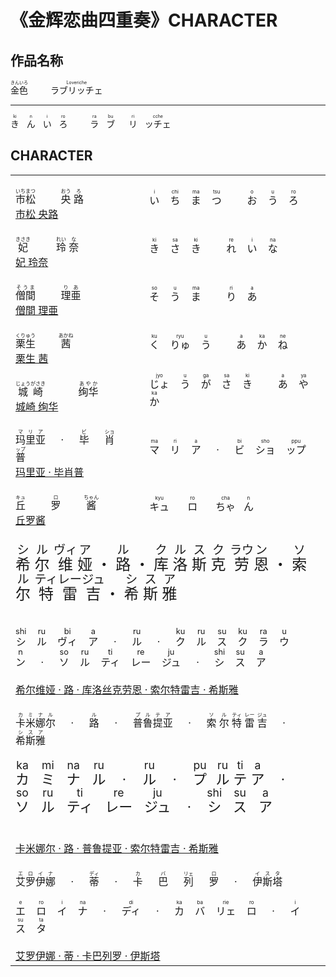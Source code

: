 <style>
    .xi_er_wei-ruby-cn {
        font-size: 24px;
    }
    .xi_er_wei-ruby-cn rt {
        font-size: 0.8em;
    }
    .xi_er_wei-ruby-ja {
        font-size: 16px;
    }
    .xi_er_wei-ruby-ja rt{
        font-size: 0.8em;
    }

    .mi-na ruby {
        font-size: 22px;
    }
    .mi-na ruby rt{
        font-size: 0.8em;
    }
</style>

# 《金辉恋曲四重奏》CHARACTER

## 作品名称

<p>
    <ruby>
        <span>金色</span>
        <rp>(</rp>
        <rt>きんいろ</rt>
        <rp>)</rp>
    </ruby>
    <span>&emsp;&emsp;</span>
    <ruby>
        <span>ラブリッチェ</span>
        <rp>(</rp>
        <rt>Loveriche</rt>
        <rp>)</rp>
    </ruby>
</p>

---

<p>
    <ruby>
        <span>き</span>
        <rp>(</rp>
        <rt>ki</rt>
        <rp>)</rp>
    </ruby>
    <span>&nbsp;</span>
    <ruby>
        <span>ん</span>
        <rp>(</rp>
        <rt>n</rt>
        <rp>)</rp>
    </ruby>
    <span>&nbsp;</span>
    <ruby>
        <span>い</span>
        <rp>(</rp>
        <rt>i</rt>
        <rp>)</rp>
    </ruby>
    <span>&nbsp;</span>
    <ruby>
        <span>ろ</span>
        <rp>(</rp>
        <rt>ro</rt>
        <rp>)</rp>
    </ruby>
    <span>&emsp;&emsp;</span>
    <ruby>
        <span>ラ</span>
        <rp>(</rp>
        <rt>ra</rt>
        <rp>)</rp>
    </ruby>
    <span>&nbsp;</span>
    <ruby>
        <span>ブ</span>
        <rp>(</rp>
        <rt>bu</rt>
        <rp>)</rp>
    </ruby>
    <span>&emsp;</span>
    <ruby>
        <span>リ</span>
        <rp>(</rp>
        <rt>ri</rt>
        <rp>)</rp>
    </ruby>
    <span>&nbsp;</span>
    <ruby>
        <span>ッチェ</span>
        <rp>(</rp>
        <rt>cche</rt>
        <rp>)</rp>
    </ruby>
</p>

## CHARACTER

<table>
    <tbody>
        <!-- BEGIN 市松央路 -->
        <tr class="tr">
            <td>
                <br>
                <ruby>
                    <span>市松</span>
                    <rp>(</rp>
                    <rt>いちまつ</rt>
                    <rp>)</rp>
                </ruby>
                <span>&emsp;&emsp;</span>
                <ruby>
                    <span>央</span>
                    <rp>(</rp>
                    <rt>おう</rt>
                    <rp>)</rp>
                </ruby>
                <ruby>
                    <span>路</span>
                    <rp>(</rp>
                    <rt>ろ</rt>
                    <rp>)</rp>
                </ruby>
                <br>
                <a href="https://vndb.org/c64498" target="_blank">市松 央路</a>
                <br>
            </td>
            <td>
                <ruby>
                    い
                    <rp>(</rp>
                    <rt>i</rt>
                    <rp>)</rp>
                </ruby>
                <span>&nbsp;&nbsp;</span>
                <ruby>
                    ち
                    <rp>(</rp>
                    <rt>chi</rt>
                    <rp>)</rp>
                </ruby>
                <span>&nbsp;&nbsp;</span>
                <ruby>
                    ま
                    <rp>(</rp>
                    <rt>ma</rt>
                    <rp>)</rp>
                </ruby>
                <span>&nbsp;&nbsp;</span>
                <ruby>
                    つ
                    <rp>(</rp>
                    <rt>tsu</rt>
                    <rp>)</rp>
                </ruby>
                <span>&emsp;&emsp;</span>
                <ruby>
                    お
                    <rp>(</rp>
                    <rt>o</rt>
                    <rp>)</rp>
                </ruby>
                <span>&nbsp;&nbsp;</span>
                <ruby>
                    う
                    <rp>(</rp>
                    <rt>u</rt>
                    <rp>)</rp>
                </ruby>
                <span>&nbsp;&nbsp;</span>
                <ruby>
                    ろ
                    <rp>(</rp>
                    <rt>ro</rt>
                    <rp>)</rp>
                </ruby>
            </td>
        </tr>
        <!-- END 市松央路 -->
        <!-- BEGIN 妃 玲奈 -->
        <tr class="tr">
            <td>
                <br>
                <ruby>
                    <span>妃</span>
                    <rp>(</rp>
                    <rt>きさき</rt>
                    <rp>)</rp>
                </ruby>
                <span>&emsp;&emsp;&nbsp;</span>
                <ruby>
                    <span>玲</span>
                    <rp>(</rp>
                    <rt>れい</rt>
                    <rp>)</rp>
                </ruby>
                <ruby>
                    <span>奈</span>
                    <rp>(</rp>
                    <rt>な</rt>
                    <rp>)</rp>
                </ruby>
                <br>
                <a href="http://sagaplanets.product.co.jp/works/kinkoi/chara02.html" target="_blank">妃 玲奈</a>
                <br>
            </td>
            <td>
                <ruby>
                    き
                    <rp>(</rp>
                    <rt>ki</rt>
                    <rp>)</rp>
                </ruby>
                <span>&nbsp;&nbsp;</span>
                <ruby>
                    さ
                    <rp>(</rp>
                    <rt>sa</rt>
                    <rp>)</rp>
                </ruby>
                <span>&nbsp;&nbsp;</span>
                <ruby>
                    き
                    <rp>(</rp>
                    <rt>ki</rt>
                    <rp>)</rp>
                </ruby>
                <span>&emsp;&emsp;</span>
                <ruby>
                    れ
                    <rp>(</rp>
                    <rt>re</rt>
                    <rp>)</rp>
                </ruby>
                <span>&nbsp;&nbsp;</span>
                <ruby>
                    い
                    <rp>(</rp>
                    <rt>i</rt>
                    <rp>)</rp>
                </ruby>
                <span>&nbsp;&nbsp;</span>
                <ruby>
                    な
                    <rp>(</rp>
                    <rt>na</rt>
                    <rp>)</rp>
                </ruby>
            </td>
        </tr>
        <!-- END 妃 玲奈 -->
        <!-- BEGIN 僧間 理亜 -->
        <tr class="tr">
            <td>
                <br>
                <ruby>
                    <span>僧間</span>
                    <rp>(</rp>
                    <rt>そうま</rt>
                    <rp>)</rp>
                </ruby>
                <span>&emsp;&emsp;</span>
                <ruby>
                    <span>理亜</span>
                    <rp>(</rp>
                    <rt>りあ</rt>
                    <rp>)</rp>
                </ruby>
                <br>
                <a href="http://sagaplanets.product.co.jp/works/kinkoi/chara04.html" target="_blank">僧間 理亜</a>
                <br>
            </td>
            <td>
                <ruby>
                    そ
                    <rp>(</rp>
                    <rt>so</rt>
                    <rp>)</rp>
                </ruby>
                <span>&nbsp;&nbsp;</span>
                <ruby>
                    う
                    <rp>(</rp>
                    <rt>u</rt>
                    <rp>)</rp>
                </ruby>
                <span>&nbsp;&nbsp;</span>
                <ruby>
                    ま
                    <rp>(</rp>
                    <rt>ma</rt>
                    <rp>)</rp>
                </ruby>
                <span>&emsp;&emsp;</span>
                <ruby>
                    り
                    <rp>(</rp>
                    <rt>ri</rt>
                    <rp>)</rp>
                </ruby>
                <span>&nbsp;&nbsp;</span>
                <ruby>
                    あ
                    <rp>(</rp>
                    <rt>a</rt>
                    <rp>)</rp>
                </ruby>
            </td>
        </tr>
        <!-- END 僧間 理亜 -->
        <!-- BEGIN 栗生 茜 -->
        <tr class="tr">
            <td>
                <br>
                <ruby>
                    <span>栗生</span>
                    <rp>(</rp>
                    <rt>くりゅう</rt>
                    <rp>)</rp>
                </ruby>
                <span>&emsp;&emsp;</span>
                <ruby>
                    <span>茜</span>
                    <rp>(</rp>
                    <rt>あかね</rt>
                    <rp>)</rp>
                </ruby>
                <br>
                <a href="http://sagaplanets.product.co.jp/works/kinkoi/chara05.html" target="_blank">栗生 茜</a>
                <br>
            </td>
            <td>
                <ruby>
                    く
                    <rp>(</rp>
                    <rt>ku</rt>
                    <rp>)</rp>
                </ruby>
                <span>&nbsp;&nbsp;</span>
                <ruby>
                    りゅ
                    <rp>(</rp>
                    <rt>ryu</rt>
                    <rp>)</rp>
                </ruby>
                <span>&nbsp;&nbsp;</span>
                <ruby>
                    う
                    <rp>(</rp>
                    <rt>u</rt>
                    <rp>)</rp>
                </ruby>
                <span>&emsp;&emsp;</span>
                <ruby>
                    あ
                    <rp>(</rp>
                    <rt>a</rt>
                    <rp>)</rp>
                </ruby>
                <span>&nbsp;&nbsp;</span>
                <ruby>
                    か
                    <rp>(</rp>
                    <rt>ka</rt>
                    <rp>)</rp>
                </ruby>
                <span>&nbsp;&nbsp;</span>
                <ruby>
                    ね
                    <rp>(</rp>
                    <rt>ne</rt>
                    <rp>)</rp>
                </ruby>
            </td>
        </tr>
        <!-- END 栗生 茜 -->
        <!-- BEGIN 城崎 绚华 -->
        <tr class="tr">
            <td>
                <br>
                <ruby>
                    <span>城崎</span>
                    <rp>(</rp>
                    <rt>じょうがさき</rt>
                    <rp>)</rp>
                </ruby>
                <span>&emsp;&emsp;&emsp;</span>
                <ruby>
                    <span>绚华</span>
                    <rp>(</rp>
                    <rt>あやか</rt>
                    <rp>)</rp>
                </ruby>
                <br>
                <a href="http://sagaplanets.product.co.jp/works/kinkoi/chara07.html" target="_blank">城崎 绚华</a>
                <br>
            </td>
            <td>
                <ruby>
                    じょ
                    <rp>(</rp>
                    <rt>jyo</rt>
                    <rp>)</rp>
                </ruby>
                <span>&nbsp;&nbsp;</span>
                <ruby>
                    う
                    <rp>(</rp>
                    <rt>u</rt>
                    <rp>)</rp>
                </ruby>
                <span>&nbsp;&nbsp;</span>
                <ruby>
                    が
                    <rp>(</rp>
                    <rt>ga</rt>
                    <rp>)</rp>
                </ruby>
                <span>&nbsp;&nbsp;</span>
                <ruby>
                    さ
                    <rp>(</rp>
                    <rt>sa</rt>
                    <rp>)</rp>
                </ruby>
                <span>&nbsp;&nbsp;</span>
                <ruby>
                    き
                    <rp>(</rp>
                    <rt>ki</rt>
                    <rp>)</rp>
                </ruby>
                <span>&emsp;&emsp;</span>
                <ruby>
                    あ
                    <rp>(</rp>
                    <rt>a</rt>
                    <rp>)</rp>
                </ruby>
                <span>&nbsp;&nbsp;</span>
                <ruby>
                    や
                    <rp>(</rp>
                    <rt>ya</rt>
                    <rp>)</rp>
                </ruby>
                <span>&nbsp;&nbsp;</span>
                <ruby>
                    か
                    <rp>(</rp>
                    <rt>ka</rt>
                    <rp>)</rp>
                </ruby>
            </td>
        </tr>
        <!-- END 城崎 绚华 -->
        <!-- BEGIN 玛里亚·毕肖普 -->
        <tr class="tr">
            <td>
                <br>
                <ruby>
                    <span>玛里亚</span>
                    <rp>(</rp>
                    <rt>マリア</rt>
                    <rp>)</rp>
                </ruby>
                <span>&emsp;</span>
                <ruby>
                    <span>·</span>
                </ruby>
                <span>&emsp;</span>
                <ruby>
                    <span>毕</span>
                    <rp>(</rp>
                    <rt>ビ</rt>
                    <rp>)</rp>
                </ruby>
                <span>&emsp;</span>
                <ruby>
                    <span>肖</span>
                    <rp>(</rp>
                    <rt>ショ</rt>
                    <rp>)</rp>
                </ruby>
                <span>&emsp;</span>
                <ruby>
                    <span>普</span>
                    <rp>(</rp>
                    <rt>ップ</rt>
                    <rp>)</rp>
                </ruby>
                <br>
                <a href="http://sagaplanets.product.co.jp/works/kinkoi/chara08.html" target="_blank">玛里亚 · 毕肖普</a>
                <br>
            </td>
            <td>
                <ruby>
                    マ
                    <rp>(</rp>
                    <rt>ma</rt>
                    <rp>)</rp>
                </ruby>
                <span>&nbsp;&nbsp;</span>
                <ruby>
                    リ
                    <rp>(</rp>
                    <rt>ri</rt>
                    <rp>)</rp>
                </ruby>
                <span>&nbsp;&nbsp;</span>
                <ruby>
                    ア
                    <rp>(</rp>
                    <rt>a</rt>
                    <rp>)</rp>
                </ruby>
                <span>&emsp;</span>
                <ruby>
                    <span>·</span>
                </ruby>
                <span>&emsp;</span>
                <ruby>
                    ビ
                    <rp>(</rp>
                    <rt>bi</rt>
                    <rp>)</rp>
                </ruby>
                <span>&nbsp;&nbsp;</span>
                <ruby>
                    ショ
                    <rp>(</rp>
                    <rt>sho</rt>
                    <rp>)</rp>
                </ruby>
                <span>&nbsp;&nbsp;</span>
                <ruby>
                    ップ
                    <rp>(</rp>
                    <rt>ppu</rt>
                    <rp>)</rp>
                </ruby>
            </td>
        </tr>
        <!-- END 玛里亚·毕肖普 -->
        <!-- BEGIN 丘罗酱 -->
        <tr class="tr">
            <td>
                <br>
                <ruby>
                    <span>丘</span>
                    <rp>(</rp>
                    <rt>キュ</rt>
                    <rp>)</rp>
                </ruby>
                <span>&emsp;&emsp;</span>
                <ruby>
                    <span>罗</span>
                    <rp>(</rp>
                    <rt>ロ</rt>
                    <rp>)</rp>
                </ruby>
                <span>&emsp;&emsp;</span>
                <ruby>
                    <span>酱</span>
                    <rp>(</rp>
                    <rt>ちゃん</rt>
                    <rp>)</rp>
                </ruby>
                <br>
                <a href="http://sagaplanets.product.co.jp/works/kinkoi/chara09.html" target="_blank">丘罗酱</a>
                <br>
            </td>
            <td>
                <ruby>
                    キュ
                    <rp>(</rp>
                    <rt>kyu</rt>
                    <rp>)</rp>
                </ruby>
                <span>&emsp;&nbsp;</span>
                <ruby>
                    ロ
                    <rp>(</rp>
                    <rt>ro</rt>
                    <rp>)</rp>
                </ruby>
                <span>&emsp;&nbsp;</span>
                <ruby>
                    ちゃ
                    <rp>(</rp>
                    <rt>cha</rt>
                    <rp>)</rp>
                </ruby>
                <span>&nbsp;</span>
                <ruby>
                    ん
                    <rp>(</rp>
                    <rt>n</rt>
                    <rp>)</rp>
                </ruby>
            </td>
        </tr>
        <!-- END 丘罗酱 -->
        <!-- BEGIN 希尔维娅 -->
        <tr class="tr">
            <td colspan="2">
                <br>
                <div class="xi_er_wei-ruby-cn">
                    <ruby>
                        <span>希</span>
                        <rp>(</rp>
                        <rt>シ</rt>
                        <rp>)</rp>
                    </ruby>
                    <ruby>
                        <span>尔</span>
                        <rp>(</rp>
                        <rt>ル</rt>
                        <rp>)</rp>
                    </ruby>
                    <ruby>
                        <span>维</span>
                        <rp>(</rp>
                        <rt>ヴィ</rt>
                        <rp>)</rp>
                    </ruby>
                    <ruby>
                        <span>娅</span>
                        <rp>(</rp>
                        <rt>ア</rt>
                        <rp>)</rp>
                    </ruby>
                    <ruby>
                        <span>・</span>
                    </ruby>
                    <ruby>
                        <span>路</span>
                        <rp>(</rp>
                        <rt>ル</rt>
                        <rp>)</rp>
                    </ruby>
                    <ruby>
                        <span>・</span>
                    </ruby>
                    <ruby>
                        <span>库</span>
                        <rp>(</rp>
                        <rt>ク</rt>
                        <rp>)</rp>
                    </ruby>
                    <ruby>
                        <span>洛</span>
                        <rp>(</rp>
                        <rt>ル</rt>
                        <rp>)</rp>
                    </ruby>
                    <ruby>
                        <span>斯</span>
                        <rp>(</rp>
                        <rt>ス</rt>
                        <rp>)</rp>
                    </ruby>
                    <ruby>
                        <span>克</span>
                        <rp>(</rp>
                        <rt>ク</rt>
                        <rp>)</rp>
                    </ruby>
                    <ruby>
                        <span>劳</span>
                        <rp>(</rp>
                        <rt>ラウ</rt>
                        <rp>)</rp>
                    </ruby>
                    <ruby>
                        <span>恩</span>
                        <rp>(</rp>
                        <rt>ン</rt>
                        <rp>)</rp>
                    </ruby>
                    <ruby>
                        <span>・</span>
                    </ruby>
                    <ruby>
                        <span>索</span>
                        <rp>(</rp>
                        <rt>ソ</rt>
                        <rp>)</rp>
                    </ruby>
                    <ruby>
                        <span>尔</span>
                        <rp>(</rp>
                        <rt>ル</rt>
                        <rp>)</rp>
                    </ruby>
                    <ruby>
                        <span>特</span>
                        <rp>(</rp>
                        <rt>ティ</rt>
                        <rp>)</rp>
                    </ruby>
                    <ruby>
                        <span>雷</span>
                        <rp>(</rp>
                        <rt>レー</rt>
                        <rp>)</rp>
                    </ruby>
                    <ruby>
                        <span>吉</span>
                        <rp>(</rp>
                        <rt>ジュ</rt>
                        <rp>)</rp>
                    </ruby>
                    <ruby>
                        <span>・</span>
                    </ruby>
                    <ruby>
                        <span>希</span>
                        <rp>(</rp>
                        <rt>シ</rt>
                        <rp>)</rp>
                    </ruby>
                    <ruby>
                        <span>斯</span>
                        <rp>(</rp>
                        <rt>ス</rt>
                        <rp>)</rp>
                    </ruby>
                    <ruby>
                        <span>雅</span>
                        <rp>(</rp>
                        <rt>ア</rt>
                        <rp>)</rp>
                    </ruby>
                </div>
                <br><br>
                <ruby class="xi_er_wei-ruby-ja">
                    シ
                    <rp>(</rp>
                    <rt>shi</rt>
                    <rp>)</rp>
                </ruby>
                <span>&nbsp;&nbsp;</span>
                <ruby class="xi_er_wei-ruby-ja">
                    ル
                    <rp>(</rp>
                    <rt>ru</rt>
                    <rp>)</rp>
                </ruby>
                <span>&nbsp;&nbsp;</span>
                <ruby class="xi_er_wei-ruby-ja">
                    ヴィ
                    <rp>(</rp>
                    <rt>bi</rt>
                    <rp>)</rp>
                </ruby>
                <span>&nbsp;&nbsp;</span>
                <ruby class="xi_er_wei-ruby-ja">
                    ア
                    <rp>(</rp>
                    <rt>a</rt>
                    <rp>)</rp>
                </ruby>
                <span>&emsp;</span>
                <ruby>
                    <span>·</span>
                </ruby>
                <span>&emsp;</span>
                <ruby class="xi_er_wei-ruby-ja">
                    ル
                    <rp>(</rp>
                    <rt>ru</rt>
                    <rp>)</rp>
                </ruby>
                <span>&emsp;</span>
                <ruby>
                    <span>·</span>
                </ruby>
                <span>&emsp;</span>
                <ruby class="xi_er_wei-ruby-ja">
                    ク
                    <rp>(</rp>
                    <rt>ku</rt>
                    <rp>)</rp>
                </ruby>
                <span>&nbsp;&nbsp;</span>
                <ruby class="xi_er_wei-ruby-ja">
                    ル
                    <rp>(</rp>
                    <rt>ru</rt>
                    <rp>)</rp>
                </ruby>
                <span>&nbsp;&nbsp;</span>
                <ruby class="xi_er_wei-ruby-ja">
                    ス
                    <rp>(</rp>
                    <rt>su</rt>
                    <rp>)</rp>
                </ruby>
                <span>&nbsp;&nbsp;</span>
                <ruby class="xi_er_wei-ruby-ja">
                    ク
                    <rp>(</rp>
                    <rt>ku</rt>
                    <rp>)</rp>
                </ruby>
                <span>&nbsp;&nbsp;</span>
                <ruby class="xi_er_wei-ruby-ja">
                    ラ
                    <rp>(</rp>
                    <rt>ra</rt>
                    <rp>)</rp>
                </ruby>
                <span>&nbsp;&nbsp;</span>
                <ruby class="xi_er_wei-ruby-ja">
                    ウ
                    <rp>(</rp>
                    <rt>u</rt>
                    <rp>)</rp>
                </ruby>
                <span>&nbsp;&nbsp;</span>
                <ruby class="xi_er_wei-ruby-ja">
                    ン
                    <rp>(</rp>
                    <rt>n</rt>
                    <rp>)</rp>
                </ruby>
                <span>&emsp;</span>
                <ruby>
                    <span>·</span>
                </ruby>
                <span>&emsp;</span>
                <ruby class="xi_er_wei-ruby-ja">
                    ソ
                    <rp>(</rp>
                    <rt>so</rt>
                    <rp>)</rp>
                </ruby>
                <span>&nbsp;&nbsp;</span>
                <ruby class="xi_er_wei-ruby-ja">
                    ル
                    <rp>(</rp>
                    <rt>ru</rt>
                    <rp>)</rp>
                </ruby>
                <span>&nbsp;&nbsp;</span>
                <ruby class="xi_er_wei-ruby-ja">
                    ティ
                    <rp>(</rp>
                    <rt>ti</rt>
                    <rp>)</rp>
                </ruby>
                <span>&nbsp;&nbsp;</span>
                <ruby class="xi_er_wei-ruby-ja">
                    レー
                    <rp>(</rp>
                    <rt>re</rt>
                    <rp>)</rp>
                </ruby>
                <span>&nbsp;&nbsp;</span>
                <ruby class="xi_er_wei-ruby-ja">
                    ジュ
                    <rp>(</rp>
                    <rt>ju</rt>
                    <rp>)</rp>
                </ruby>
                <span>&emsp;</span>
                <ruby>
                    <span>·</span>
                </ruby>
                <span>&emsp;</span>
                <ruby class="xi_er_wei-ruby-ja">
                    シ
                    <rp>(</rp>
                    <rt>shi</rt>
                    <rp>)</rp>
                </ruby>
                <span>&nbsp;&nbsp;</span>
                <ruby class="xi_er_wei-ruby-ja">
                    ス
                    <rp>(</rp>
                    <rt>su</rt>
                    <rp>)</rp>
                </ruby>
                <span>&nbsp;&nbsp;</span>
                <ruby class="xi_er_wei-ruby-ja">
                    ア
                    <rp>(</rp>
                    <rt>a</rt>
                    <rp>)</rp>
                </ruby>
                <br><br>
                <a href="http://sagaplanets.product.co.jp/works/kinkoi/chara01.html" target="_blank">希尔维娅 · 路 · 库洛丝克劳恩 · 索尔特雷吉 · 希斯雅</a>
                <br>
            </td>
        </tr>
        <!-- END 希尔维娅 -->
        <!-- BEGIN 米娜 -->
        <tr class="tr">
            <td colspan="2">
                <br>
                <ruby>
                    <span>卡米娜尔</span>
                    <rp>(</rp>
                    <rt>カミナル</rt>
                    <rp>)</rp>
                </ruby>
                <span>&emsp;</span>
                <ruby>
                    <span>·</span>
                </ruby>
                <span>&emsp;</span>
                <ruby>
                    <span>路</span>
                    <rp>(</rp>
                    <rt>ル</rt>
                    <rp>)</rp>
                </ruby>
                <span>&emsp;</span>
                <ruby>
                    <span>·</span>
                </ruby>
                <span>&emsp;</span>
                <ruby>
                    <span>普鲁提亚</span>
                    <rp>(</rp>
                    <rt>プルテア</rt>
                    <rp>)</rp>
                </ruby>
                <span>&emsp;</span>
                <ruby>
                    <span>·</span>
                </ruby>
                <span>&emsp;</span>
                <ruby>
                    <span>索</span>
                    <rp>(</rp>
                    <rt>ソ</rt>
                    <rp>)</rp>
                </ruby>
                <ruby>
                    <span>尔</span>
                    <rp>(</rp>
                    <rt>ル</rt>
                    <rp>)</rp>
                </ruby>
                <ruby>
                    <span>特</span>
                    <rp>(</rp>
                    <rt>ティ</rt>
                    <rp>)</rp>
                </ruby>
                <ruby>
                    <span>雷</span>
                    <rp>(</rp>
                    <rt>レー</rt>
                    <rp>)</rp>
                </ruby>
                <ruby>
                    <span>吉</span>
                    <rp>(</rp>
                    <rt>ジュ</rt>
                    <rp>)</rp>
                </ruby>
                <span>&emsp;</span>
                <ruby>
                    <span>·</span>
                </ruby>
                <span>&emsp;</span>
                <ruby>
                    <span>希斯雅</span>
                    <rp>(</rp>
                    <rt>シスア</rt>
                    <rp>)</rp>
                </ruby>
                <br><br>
                <!-- BEGIN 米娜日文罗马音 -->
                <div class="mi-na">
                    <ruby>
                        カ
                        <rp>(</rp>
                        <rt>ka</rt>
                        <rp>)</rp>
                    </ruby>
                    <span>&nbsp;&nbsp;</span>
                    <ruby>
                        ミ
                        <rp>(</rp>
                        <rt>mi</rt>
                        <rp>)</rp>
                    </ruby>
                    <span>&nbsp;&nbsp;</span>
                    <ruby>
                        ナ
                        <rp>(</rp>
                        <rt>na</rt>
                        <rp>)</rp>
                    </ruby>
                    <span>&nbsp;&nbsp;</span>
                    <ruby>
                        ル
                        <rp>(</rp>
                        <rt>ru</rt>
                        <rp>)</rp>
                    </ruby>
                    <span>&emsp;</span>
                    <ruby>
                        <span>·</span>
                    </ruby>
                    <span>&emsp;</span>
                    <ruby>
                        ル
                        <rp>(</rp>
                        <rt>ru</rt>
                        <rp>)</rp>
                    </ruby>
                    <span>&emsp;</span>
                    <ruby>
                        <span>·</span>
                    </ruby>
                    <span>&emsp;</span>
                    <ruby>
                        プ
                        <rp>(</rp>
                        <rt>pu</rt>
                        <rp>)</rp>
                    </ruby>
                    <span>&nbsp;</span>
                    <ruby>
                        ル
                        <rp>(</rp>
                        <rt>ru</rt>
                        <rp>)</rp>
                    </ruby>
                    <ruby>
                        テ
                        <rp>(</rp>
                        <rt>ti</rt>
                        <rp>)</rp>
                    </ruby>
                    <ruby>
                        ア
                        <rp>(</rp>
                        <rt>a</rt>
                        <rp>)</rp>
                    </ruby>
                    <span>&emsp;</span>
                    <ruby>
                        <span>·</span>
                    </ruby>
                    <span>&emsp;</span>
                    <ruby>
                        ソ
                        <rp>(</rp>
                        <rt>so</rt>
                        <rp>)</rp>
                    </ruby>
                    <span>&nbsp;&nbsp;</span>
                    <ruby>
                        ル
                        <rp>(</rp>
                        <rt>ru</rt>
                        <rp>)</rp>
                    </ruby>
                    <span>&nbsp;&nbsp;</span>
                    <ruby>
                        ティ
                        <rp>(</rp>
                        <rt>ti</rt>
                        <rp>)</rp>
                    </ruby>
                    <span>&nbsp;&nbsp;</span>
                    <ruby>
                        レー
                        <rp>(</rp>
                        <rt>re</rt>
                        <rp>)</rp>
                    </ruby>
                    <span>&nbsp;&nbsp;</span>
                    <ruby>
                        ジュ
                        <rp>(</rp>
                        <rt>ju</rt>
                        <rp>)</rp>
                    </ruby>
                    <span>&emsp;</span>
                    <ruby>
                        <span>·</span>
                    </ruby>
                    <span>&emsp;</span>
                    <ruby>
                        シ
                        <rp>(</rp>
                        <rt>shi</rt>
                        <rp>)</rp>
                    </ruby>
                    <span>&nbsp;&nbsp;</span>
                    <ruby>
                        ス
                        <rp>(</rp>
                        <rt>su</rt>
                        <rp>)</rp>
                    </ruby>
                    <span>&nbsp;&nbsp;</span>
                    <ruby>
                        ア
                        <rp>(</rp>
                        <rt>a</rt>
                        <rp>)</rp>
                    </ruby>
                </div>
                <!-- END 米娜日文罗马音 -->
                <br><br>
                <a href="http://sagaplanets.product.co.jp/works/kinkoi/chara06.html" target="_blank">卡米娜尔 · 路 · 普鲁提亚 · 索尔特雷吉 · 希斯雅</a>
                <br>
            </td>
        </tr>
        <!-- END 米娜 -->
        <!-- BEGIN 艾尔 -->
        <tr class="tr">
            <td colspan="2">
                <br>
                <ruby>
                    <span>艾罗伊娜</span>
                    <rp>(</rp>
                    <rt>エロイナ</rt>
                    <rp>)</rp>
                </ruby>
                <span>&emsp;</span>
                <ruby>
                    <span>·</span>
                </ruby>
                <span>&emsp;</span>
                <ruby>
                    <span>蒂</span>
                    <rp>(</rp>
                    <rt>ディ</rt>
                    <rp>)</rp>
                </ruby>
                <span>&emsp;</span>
                <ruby>
                    <span>·</span>
                </ruby>
                <span>&emsp;</span>
                <ruby>
                    <span>卡</span>
                    <rp>(</rp>
                    <rt>カ</rt>
                    <rp>)</rp>
                </ruby>
                <span>&emsp;</span>
                <ruby>
                    <span>巴</span>
                    <rp>(</rp>
                    <rt>バ</rt>
                    <rp>)</rp>
                </ruby>
                <span>&emsp;</span>
                <ruby>
                    <span>列</span>
                    <rp>(</rp>
                    <rt>リェ</rt>
                    <rp>)</rp>
                </ruby>
                <span>&emsp;</span>
                <ruby>
                    <span>罗</span>
                    <rp>(</rp>
                    <rt>ロ</rt>
                    <rp>)</rp>
                </ruby>
                <span>&emsp;</span>
                <ruby>
                    <span>·</span>
                </ruby>
                <span>&emsp;</span>
                <ruby>
                    <span>伊斯塔</span>
                    <rp>(</rp>
                    <rt>イスタ</rt>
                    <rp>)</rp>
                </ruby>
                <br><br>
                <ruby>
                    エ
                    <rp>(</rp>
                    <rt>e</rt>
                    <rp>)</rp>
                </ruby>
                <span>&nbsp;&nbsp;</span>
                <ruby>
                    ロ
                    <rp>(</rp>
                    <rt>ro</rt>
                    <rp>)</rp>
                </ruby>
                <span>&nbsp;&nbsp;</span>
                <ruby>
                    イ
                    <rp>(</rp>
                    <rt>i</rt>
                    <rp>)</rp>
                </ruby>
                <span>&nbsp;&nbsp;</span>
                <ruby>
                    ナ
                    <rp>(</rp>
                    <rt>na</rt>
                    <rp>)</rp>
                </ruby>
                <span>&emsp;</span>
                <ruby>
                    <span>·</span>
                </ruby>
                <span>&emsp;</span>
                <ruby>
                    ディ
                    <rp>(</rp>
                    <rt>di</rt>
                    <rp>)</rp>
                </ruby>
                <span>&emsp;</span>
                <ruby>
                    <span>·</span>
                </ruby>
                <span>&emsp;</span>
                <ruby>
                    カ
                    <rp>(</rp>
                    <rt>ka</rt>
                    <rp>)</rp>
                </ruby>
                <span>&nbsp;&nbsp;</span>
                <ruby>
                    バ
                    <rp>(</rp>
                    <rt>ba</rt>
                    <rp>)</rp>
                </ruby>
                <span>&nbsp;&nbsp;</span>
                <ruby>
                    リェ
                    <rp>(</rp>
                    <rt>rie</rt>
                    <rp>)</rp>
                </ruby>
                <span>&nbsp;&nbsp;</span>
                <ruby>
                    ロ
                    <rp>(</rp>
                    <rt>ro</rt>
                    <rp>)</rp>
                </ruby>
                <span>&emsp;</span>
                <ruby>
                    <span>·</span>
                </ruby>
                <span>&emsp;</span>
                <ruby>
                    イ
                    <rp>(</rp>
                    <rt>i</rt>
                    <rp>)</rp>
                </ruby>
                <span>&nbsp;&nbsp;</span>
                <ruby>
                    ス
                    <rp>(</rp>
                    <rt>su</rt>
                    <rp>)</rp>
                </ruby>
                <span>&nbsp;&nbsp;</span>
                <ruby>
                    タ
                    <rp>(</rp>
                    <rt>ta</rt>
                    <rp>)</rp>
                </ruby>
                <br><br>
                <a href="http://sagaplanets.product.co.jp/works/kinkoi/chara03.html" target="_blank">艾罗伊娜 · 蒂 · 卡巴列罗 · 伊斯塔</a>
                <br>
            </td>
        </tr>
        <!-- END 艾尔 -->
    </tbody>
</table>
